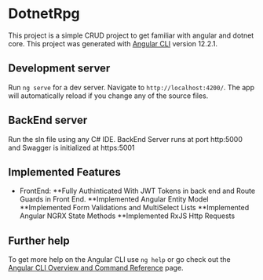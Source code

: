 # DotnetRpg
This project is a simple CRUD project to get familiar with angular and dotnet core.
This project was generated with [Angular CLI](https://github.com/angular/angular-cli) version 12.2.1.

## Development server

Run `ng serve` for a dev server. Navigate to `http://localhost:4200/`. The app will automatically reload if you change any of the source files.

## BackEnd server

Run the sln file using any C# IDE. BackEnd Server runs at port http:5000 and Swagger is initialized at https:5001

## Implemented Features



* FrontEnd:
**Fully Authinticated With JWT Tokens in back end and Route Guards in Front End.
**Implemented Angular Entity Model 
**Implemented Form Validations and MultiSelect Lists
**Implemented Angular NGRX State Methods
**Implemented RxJS Http Requests

## Further help

To get more help on the Angular CLI use `ng help` or go check out the [Angular CLI Overview and Command Reference](https://angular.io/cli) page.
